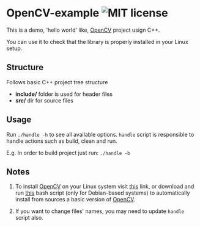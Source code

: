 # OpenCV-example ![MIT license](https://img.shields.io/github/license/CSpyridakis/OpenCV-example.svg?style=plastic) 
This is a demo, 'hello world' like, [OpenCV](https://opencv.org/) project usign C++. 

You can use it to check that the library is properly installed in your Linux setup.

## Structure
Follows basic C++ project tree structure
* <b>include/</b> folder is used for header files
* <b>src/</b> dir for source files

## Usage
Run `./handle -h` to see all available options. `handle` script is responsible to handle  actions such as build, clean and run.

E.g. In order to build project just run: `./handle -b`

## Notes
1. To install [OpenCV](https://opencv.org/) on your Linux system visit [this](https://docs.opencv.org/master/df/d65/tutorial_table_of_content_introduction.html) link, or download and run [this](https://raw.githubusercontent.com/CSpyridakis/SCTT/master/shellScripts/Debian/install-opencv-ubuntu.sh) bash script (only for Debian-based systems) to automatically install from sources a basic version of [OpenCV](https://opencv.org/).

2. If you want to change files' names, you may need to update `handle` script also.

